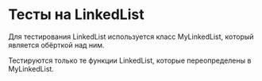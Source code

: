 # Тесты на LinkedList

Для тестирования LinkedList используется класс MyLinkedList, который является обёрткой над ним.

Тестируются только те функции LinkedList, которые переопределены в MyLinkedList.

